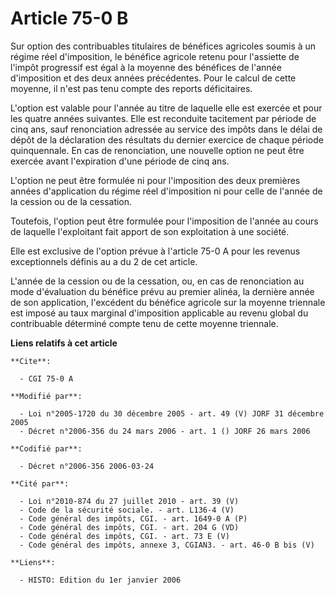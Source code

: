 # Article 75-0 B

Sur option des contribuables titulaires de bénéfices agricoles soumis à un régime réel d'imposition, le bénéfice agricole
retenu pour l'assiette de l'impôt progressif est égal à la moyenne des bénéfices de l'année d'imposition et des deux années
précédentes. Pour le calcul de cette moyenne, il n'est pas tenu compte des reports déficitaires.

L'option est valable pour l'année au titre de laquelle elle est exercée et pour les quatre années suivantes. Elle est
reconduite tacitement par période de cinq ans, sauf renonciation adressée au service des impôts dans le délai de dépôt de la
déclaration des résultats du dernier exercice de chaque période quinquennale. En cas de renonciation, une nouvelle option ne
peut être exercée avant l'expiration d'une période de cinq ans.

L'option ne peut être formulée ni pour l'imposition des deux premières années d'application du régime réel d'imposition ni
pour celle de l'année de la cession ou de la cessation.

Toutefois, l'option peut être formulée pour l'imposition de l'année au cours de laquelle l'exploitant fait apport de son
exploitation à une société.

Elle est exclusive de l'option prévue à l'article 75-0 A pour les revenus exceptionnels définis au a du 2 de cet article.

L'année de la cession ou de la cessation, ou, en cas de renonciation au mode d'évaluation du bénéfice prévu au premier
alinéa, la dernière année de son application, l'excédent du bénéfice agricole sur la moyenne triennale est imposé au taux
marginal d'imposition applicable au revenu global du contribuable déterminé compte tenu de cette moyenne triennale.

**Liens relatifs à cet article**

	**Cite**:

	  - CGI 75-0 A

	**Modifié par**:

	  - Loi n°2005-1720 du 30 décembre 2005 - art. 49 (V) JORF 31 décembre 2005
	  - Décret n°2006-356 du 24 mars 2006 - art. 1 () JORF 26 mars 2006

	**Codifié par**:

	  - Décret n°2006-356 2006-03-24

	**Cité par**:

	  - Loi n°2010-874 du 27 juillet 2010 - art. 39 (V)
	  - Code de la sécurité sociale. - art. L136-4 (V)
	  - Code général des impôts, CGI. - art. 1649-0 A (P)
	  - Code général des impôts, CGI. - art. 204 G (VD)
	  - Code général des impôts, CGI. - art. 73 E (V)
	  - Code général des impôts, annexe 3, CGIAN3. - art. 46-0 B bis (V)

	**Liens**:

	  - HISTO: Edition du 1er janvier 2006
